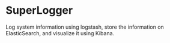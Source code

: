 # SuperLogger
Log system information using logstash, store the information on ElasticSearch, and visualize it using Kibana.
